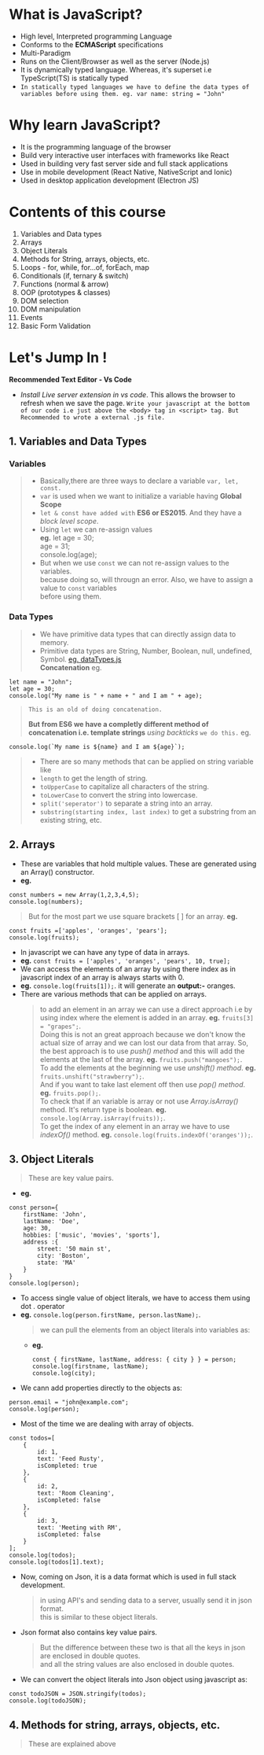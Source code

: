 # What is JavaScript?

- High level, Interpreted programming Language
- Conforms to the **ECMAScript** specifications
- Multi-Paradigm
- Runs on the Client/Browser as well as the server (Node.js)
- It is dynamically typed language. Whereas, it's superset i.e TypeScript(TS) is statically typed
- `In statically typed languages we have to define the data types of variables before using them. eg. var name: string = "John"`

# Why learn JavaScript?

- It is the programming language of the browser
- Build very interactive user interfaces with frameworks like React
- Used in building very fast server side and full stack applications
- Use in mobile development (React Native, NativeScript and Ionic)
- Used in desktop application development (Electron JS)

# Contents of this course

1. Variables and Data types
2. Arrays
3. Object Literals
4. Methods for String, arrays, objects, etc.
5. Loops - for, while, for...of, forEach, map
6. Conditionals (if, ternary & switch)
7. Functions (normal & arrow)
8. OOP (prototypes & classes)
9. DOM selection
10. DOM manipulation
11. Events
12. Basic Form Validation

# Let's Jump In !

**Recommended Text Editor - Vs Code**

- _Install Live server extension in vs code_. This allows the browser to refresh when we save the page.
  `Write your javascript at the bottom of our code i.e just above the <body> tag in <script> tag. But Recommended to wrote a external .js file.`

## 1. Variables and Data Types

### Variables

> - Basically,there are three ways to declare a variable `var, let, const.`
> - `var` is used when we want to initialize a variable having **Global Scope**
> - `let & const have added with` **ES6 or ES2015**. And they have a _block level scope_.
> - Using `let` we can re-assign values  
>   **eg.** let age = 30; \
>   age = 31; \
>   console.log(age);
> - But when we use `const` we can not re-assign values to the variables. \
>   because doing so, will througn an error. Also, we have to assign a value to `const` variables \
>   before using them.

### Data Types

> - We have primitive data types that can directly assign data to memory.
> - Primitive data types are String, Number, Boolean, null, undefined, Symbol. [eg. dataTypes.js](https://github.com/himanshu-chaddha/JavaScript/blob/master/JavaScript/dataTypes.js) \
>   **Concatenation** eg.

```
let name = "John";
let age = 30;
console.log("My name is " + name + " and I am " + age);
```

> `This is an old of doing concatenation.`
>
> **But from ES6 we have a completly different method of concatenation i.e. template strings** _using backticks_ `we do this.` eg.

```
console.log(`My name is ${name} and I am ${age}`);
```

> - There are so many methods that can be applied on string variable like
> - `length` to get the length of string.
> - `toUpperCase` to capitalize all characters of the string.
> - `toLowerCase` to convert the string into lowercase.
> - `split('seperator')` to separate a string into an array.
> - `substring(starting index, last index)` to get a substring from an existing string, etc.

## 2. Arrays

- These are variables that hold multiple values. These are generated using an Array() constructor.
- **eg.**

```
const numbers = new Array(1,2,3,4,5);
console.log(numbers);
```

> But for the most part we use square brackets [ ] for an array.
> **eg.**

```
const fruits =['apples', 'oranges', 'pears'];
console.log(fruits);
```

- In javascript we can have any type of data in arrays.
- **eg.** `const fruits = ['apples', 'oranges', 'pears', 10, true];`
- We can access the elements of an array by using there index as in javascript index of an array is always starts with 0.
- **eg.** `console.log(fruits[1]);`. it will generate an **output:-** oranges.
- There are various methods that can be applied on arrays.
  > to add an element in an array we can use a direct approach i.e by using index where the element is added in an array.
  > **eg.** `fruits[3] = "grapes";`. \
  > Doing this is not an great approach because we don't know the actual size of array and we can lost our data from that array.
  > So, the best approach is to use _push() method_ and this will add the elements at the last of the array.
  > **eg.** `fruits.push("mangoes");`. \
  > To add the elements at the beginning we use _unshift() method_.
  > **eg.** `fruits.unshift("strawberry");`. \
  > And if you want to take last element off then use _pop() method_.
  > **eg.** `fruits.pop();`. \
  > To check that if an variable is array or not use _Array.isArray()_ method. It's return type is boolean.
  > **eg.** `console.log(Array.isArray(fruits));`. \
  > To get the index of any element in an array we have to use _indexOf()_ method.
  > **eg.** `console.log(fruits.indexOf('oranges'));`.

## 3. Object Literals

> These are key value pairs.

- **eg.**

```
const person={
    firstName: 'John',
    lastName: 'Doe',
    age: 30,
    hobbies: ['music', 'movies', 'sports'],
    address :{
        street: '50 main st',
        city: 'Boston',
        state: 'MA'
    }
}
console.log(person);
```

- To access single value of object literals, we have to access them using dot . operator
- **eg.** `console.log(person.firstName, person.lastName);`.
  > we can pull the elements from an object literals into variables as:
  - **eg.**
    ```
    const { firstName, lastName, address: { city } } = person;
    console.log(firstname, lastName);
    console.log(city);
    ```
- We cann add properties directly to the objects as:

```
person.email = "john@example.com";
console.log(person);
```

- Most of the time we are dealing with array of objects.

```
const todos=[
    {
        id: 1,
        text: 'Feed Rusty',
        isCompleted: true
    },
    {
        id: 2,
        text: 'Room Cleaning',
        isCompleted: false
    },
    {
        id: 3,
        text: 'Meeting with RM',
        isCompleted: false
    }
];
console.log(todos);
console.log(todos[1].text);
```

- Now, coming on Json, it is a data format which is used in full stack development.

  > in using API's and sending data to a server, usually send it in json format. \
  > this is similar to these object literals.

- Json format also contains key value pairs.

  > But the difference between these two is that all the keys in json are enclosed in double quotes. \
  > and all the string values are also enclosed in double quotes.

- We can convert the object literals into Json object using javascript as:

```
const todoJSON = JSON.stringify(todos);
console.log(todoJSON);
```

## 4. Methods for string, arrays, objects, etc.

> These are explained above
